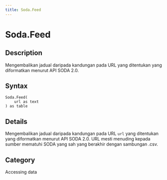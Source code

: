 ```yaml
---
title: Soda.Feed
---
```


# Soda.Feed


## Description

Mengembalikan jadual daripada kandungan pada URL yang ditentukan yang diformatkan menurut API SODA 2.0.


## Syntax

```powerquery
Soda.Feed(
    url as text
) as table
```


## Details

Mengembalikan jadual daripada kandungan pada URL <code>url</code> yang ditentukan yang diformatkan menurut API SODA 2.0. URL mesti menuding kepada sumber mematuhi SODA yang sah yang berakhir dengan sambungan .csv.



## Category
Accessing data
